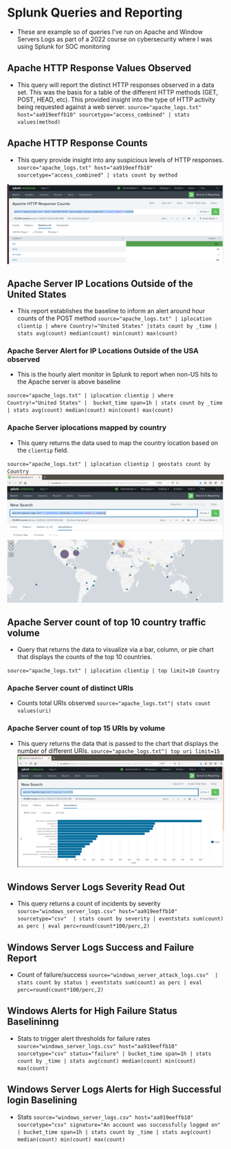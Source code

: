 # Splunk Queries and Reporting 
- These are example so of queries I've run on Apache and Window Servers Logs as part of a 2022 course on cybersecurity where I was using Splunk for SOC monitoring

## Apache HTTP Response Values Observed 
- This query will report the distinct HTTP responses observed in a data set. This was the basis for a table of the different HTTP methods (GET, POST, HEAD, etc). This provided insight into the type of HTTP activity being requested against a web server.
`source="apache_logs.txt" host="aa919eeffb10" sourcetype="access_combined" | stats values(method)`


## Apache HTTP Response Counts
- This query provide insight into any suspicious levels of HTTP responses.
`source="apache_logs.txt" host="aa919eeffb10" sourcetype="access_combined" | stats count by method`

![](ApacheCounts.png)

## Apache Server IP Locations Outside of the United States
- This report establishes the baseline to inform an alert around hour counts of the POST method 
`source="apache_logs.txt" | iplocation clientip | where Country!="United States" |stats count by _time | stats avg(count) median(count) min(count) max(count)`

### Apache Server Alert for IP Locations Outside of the USA observed 
- This is the hourly alert monitor in Splunk to report when non-US hits to the Apache server is above baseline 

`source="apache_logs.txt" | iplocation clientip | where Country!="United States" |  bucket_time span=1h | stats count by _time | stats avg(count) median(count) min(count) max(count)` 

### Apache Server iplocations mapped by country 
- This query returns the data used to map the country location based on the `clientip` field.

`source="apache_logs.txt" | iplocation clientip | geostats count by Country` 
![](ApacheMap.png)

## Apache Server count of top 10 country traffic volume 
- Query that returns the data to visualize via a bar, column, or pie chart that displays the counts of the top 10 countries.

`source="apache_logs.txt" | iplocation clientip | top limit=10 Country`

### Apache Server count of distinct URIs 
-  Counts total URIs observed 
`source="apache_logs.txt"| stats count values(uri)` 

### Apache Server count of top 15 URIs by volume
- This query returns the data that is passed to the chart that displays the number of different URIs.
`source="apache_logs.txt"| top uri limit=15` 
![](ApacheCountUri.png)


## Windows Server Logs Severity Read Out
- This query returns a count of incidents by severity 
`source="windows_server_logs.csv" host="aa919eeffb10" sourcetype="csv"  | stats count by severity | eventstats sum(count) as perc | eval perc=round(count*100/perc,2)` 

## Windows Server Logs Success and Failure Report
- Count of failure/success 
`source="windows_server_attack_logs.csv"  | stats count by status | eventstats sum(count) as perc | eval perc=round(count*100/perc,2)`

## Windows Alerts for High Failure Status Baselininng
- Stats to trigger alert thresholds for failure rates
`source="windows_server_logs.csv" host="aa919eeffb10" sourcetype="csv" status="failure" | bucket_time span=1h | stats count by _time | stats avg(count) median(count) min(count) max(count)` 

## Windows Server Logs Alerts for High Successful login Baselining
- Stats
`source="windows_server_logs.csv" host="aa919eeffb10" sourcetype="csv" signature="An account was successfully logged on" | bucket_time span=1h | stats count by _time | stats avg(count) median(count) min(count) max(count)` 
